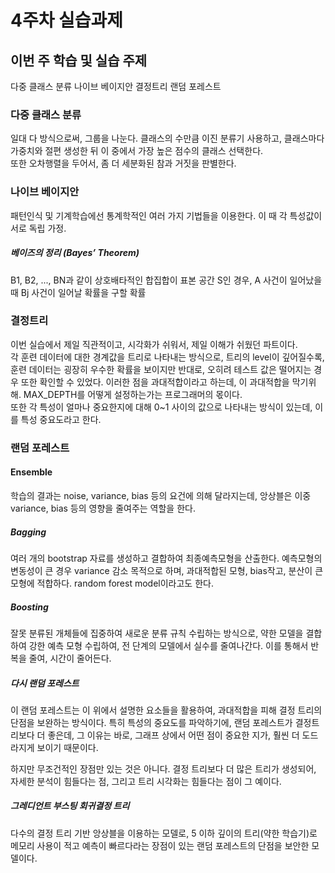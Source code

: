 
# 4주차 실습과제

## 이번 주 학습 및 실습 주제
다중 클래스 분류
나이브 베이지안
결정트리
랜덤 포레스트

### 다중 클래스 분류
일대 다 방식으로써, 그룹을 나눈다. 클래스의 수만큼 이진 분류기 사용하고,  클래스마다 가중치와 절편 생성한 뒤 이 중에서 가장 높은 점수의 클래스 선택한다.</br>
또한 오차행렬을 두어서, 좀 더 세분화된 참과 거짓을 판별한다.

### 나이브 베이지안
패턴인식 및 기계학습에선 통계학적인 여러 가지 기법들을 이용한다. 이 때 각 특성값이 서로 독립 가정.

##### 베이즈의 정리 (Bayes’ Theorem)
B1, B2, ..., BN과 같이 상호배타적인 합집합이 표본 공간 S인 경우, A 사건이 일어났을 때 Bj 사건이 일어날 확률을 구할 확률

### 결정트리
이번 실습에서 제일 직관적이고, 시각화가 쉬워서, 제일 이해가 쉬웠던 파트이다. </br>
각 훈련 데이터에 대한 경계값을 트리로 나타내는 방식으로, 트리의 level이 깊어질수록, 훈련 데이터는 굉장히 우수한 확률을 보이지만 반대로, 오히려 테스트 값은 떨어지는 경우 또한 확인할 수 있었다.
이러한 점을 과대적합이라고 하는데, 이 과대적합을 막기위해. MAX_DEPTH를 어떻게 설정하는가는 프로그래머의 몫이다.</br>
또한 각 특성이 얼마나 중요한지에 대해 0~1 사이의 값으로 나타내는 방식이 있는데, 이를 특성 중요도라고 한다.

### 랜덤 포레스트
#### Ensemble
학습의 결과는 noise, variance, bias 등의 요건에 의해 달라지는데, 앙상블은 이중 variance, bias 등의 영향을 줄여주는 역할을 한다.
##### Bagging
여러 개의 bootstrap 자료를 생성하고 결합하여 최종예측모형을 산출한다. 예측모형의 변동성이 큰 경우 variance 감소 목적으로 하며, 과대적합된 모형, bias작고, 분산이 큰 모형에 적합하다.
random forest model이라고도 한다.
##### Boosting
잘못 분류된 개체들에 집중하여 새로운 분류 규칙 수립하는 방식으로, 약한 모델을 결합하여 강한 예측 모형 수립하여, 전 단계의 모델에서 실수를 줄여나간다.
이를 통해서 반복을 줄여, 시간이 줄어든다.

##### 다시 랜덤 포레스트
이 랜덤 포레스트는 이 위에서 설명한 요소들을 활용하여, 과대적합을 피해 결정 트리의 단점을 보완하는 방식이다.
특히 특성의 중요도를 파악하기에, 랜덤 포레스트가 결정트리보다 더 좋은데, 그 이유는 바로, 그래프 상에서 어떤 점이 중요한 지가, 훨씬 더 도드라지게 보이기 때문이다.

하지만 무조건적인 장점만 있는 것은 아니다. 결정 트리보다 더 많은 트리가 생성되어, 자세한 분석이 힘들다는 점, 그리고 트리 시각화는 힘들다는 점이 그 예이다.

##### 그레디언트 부스팅 회귀결정 트리
다수의 결정 트리 기반 앙상블을 이용하는 모델로, 5 이하 깊이의 트리(약한 학습기)로 메모리 사용이 적고 예측이 빠르다라는 장점이 있는 랜덤 포레스트의 단점을 보안한 모델이다.
